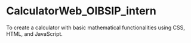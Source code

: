 # CalculatorWeb_OIBSIP_intern
To create a calculator with basic mathematical functionalities using CSS, HTML, and JavaScript. 
